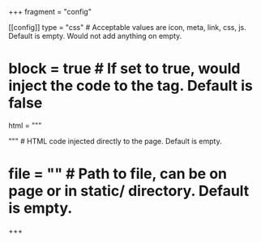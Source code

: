 +++
fragment = "config"

[[config]]
  type = "css" # Acceptable values are icon, meta, link, css, js. Default is empty. Would not add anything on empty.
  # block = true # If set to true, would inject the code to the <head> tag. Default is false
  html = """
  <style>
  pre, code {
    font-size: 100%;
    background: #272822 !important;
  }
  code {
    margin: 0 2px;
    padding: .2em .4em;
  }
  pre code {
    margin: 0;
    padding: 0;
    white-space: pre-wrap;
    word-wrap: break-word;
  }
  </style>
  """ # HTML code injected directly to the page. Default is empty.
  # file = "" # Path to file, can be on page or in static/ directory. Default is empty.
+++ 
